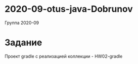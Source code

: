 # 2020-09-otus-java-Dobrunov
Группа 2020-09

# Задание
Проект gradle с реализацией коллекции - HW02-gradle